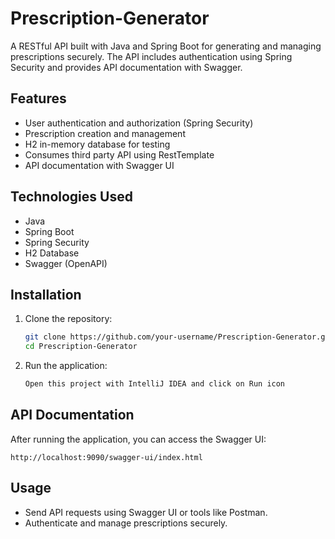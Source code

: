 # Prescription-Generator

A RESTful API built with Java and Spring Boot for generating and managing prescriptions securely. The API includes authentication using Spring Security and provides API documentation with Swagger.

## Features
- User authentication and authorization (Spring Security)
- Prescription creation and management
- H2 in-memory database for testing
- Consumes third party API using RestTemplate
- API documentation with Swagger UI

## Technologies Used
- Java
- Spring Boot
- Spring Security
- H2 Database
- Swagger (OpenAPI)

## Installation

1. Clone the repository:
   ```bash
   git clone https://github.com/your-username/Prescription-Generator.git
   cd Prescription-Generator
   ```
2. Run the application:
   ```bash
   Open this project with IntelliJ IDEA and click on Run icon
   ```

## API Documentation
After running the application, you can access the Swagger UI:
```
http://localhost:9090/swagger-ui/index.html
```

## Usage
- Send API requests using Swagger UI or tools like Postman.
- Authenticate and manage prescriptions securely.

